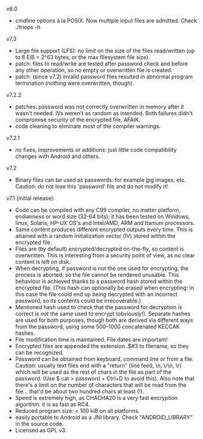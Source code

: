 v8.0

* cmdline options à la POSIX. Now multiple input files are admitted. Check ./triops -h

v7.3

* Large file support (LFS): no limit on the size of the files read/written (up to 8 EiB = 2^63 bytes, or the max filesystem file size).
* patch: files to read/write are tested after password check and before any other operation, so no empty or overwritten file is created.
* patch: (since v7.2) invalid password files resulted in abnormal program termination (nothing were overwritten, though).

v7.2.2

* patches: password was not correctly overwritten in memory after it wasn't needed. IVs weren't as random as intended. Both failures didn't compromise security of the encrypted file, AFAIK.
* code cleaning to eliminate most of the compiler warnings.

v7.2.1

* no fixes, improvements or additions: just little code compatibility changes with Android and others.

v7.2

* Binary files can be used as passwords: for example jpg images, etc. Caution: do not lose this 'password' file and do not modify it!


v7.1 (initial release):

* Code can be compiled with any C99 compiler, no matter platform, endianness or word size (32-64 bits): it has been tested on Windows, linux, Solaris, HP-UX OS's and Intel/AMD, ARM and Itanium processors.
* Same content produces different encrypted outputs every time. This is attained with a random initialization vector (IV) stored within the encrypted file.
* Files are (by default) encrypted/decrypted on-the-fly, so content is overwritten. This is interesting from a security point of view, as no clear content is left on disk.
* When decrypting, if password is not the one used for encrypting, the process is aborted, so the file cannot be rendered unusable. This behaviour is achieved thanks to a password hash stored within the encrypted file. (This hash can optionally be erased when encrypting: in this case the file could end up being decrypted with an incorrect password, so its contents could be irrecoverable.)
* Mentioned hash used to check that the password for decryption is correct is *not* the same used to encrypt (obviously!). Separate hashes are used for both purposes, though both are derived via different ways from the password, using some 500-1000 concatenated KECCAK hashes.
* File modification time is maintained. File dates are important!
* Encrypted files are appended the extension .$#3 to filename, so they can be recognized.
* Password can be obtained from keyboard, command line or from a file. Caution: usually text files end with a "return" (line feed, \n, \r\n, \r) which will be used as the rest of chars in the file as part of the password. (Use $ cat > password + Ctrl+D to avoid this). Also note that there's a limit on the number of characters that will be read from the file... that'd be about two hundred chars at least (!).
* Speed is extremely high, as CHACHA20 is a very fast encryption algorithm: it is as fast as RC4.
* Reduced program size: < 100 kiB on all platforms.
* easily portable to Android as a JNI library. Check "ANDROID_LIBRARY" in the source code.
* Licensed as GPL v3.